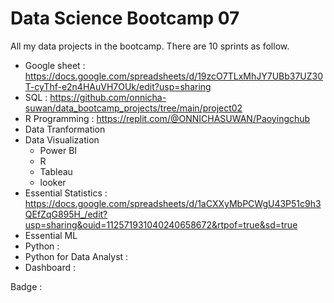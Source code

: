 # Data Science Bootcamp 07
All my data projects in the bootcamp. There are 10 sprints as follow.

- Google sheet : https://docs.google.com/spreadsheets/d/19zcO7TLxMhJY7UBb37UZ30T-cyThf-e2n4HAuVH7OUk/edit?usp=sharing
- SQL : https://github.com/onnicha-suwan/data_bootcamp_projects/tree/main/project02
- R Programming : https://replit.com/@ONNICHASUWAN/Paoyingchub
- Data Tranformation
- Data Visualization
    - Power BI
    - R
    - Tableau
    - looker
- Essential Statistics : https://docs.google.com/spreadsheets/d/1aCXXyMbPCWgU43P51c9h3QEfZqG895H_/edit?usp=sharing&ouid=112571931040240658672&rtpof=true&sd=true
- Essential ML 
- Python :
- Python for Data Analyst :
- Dashboard :

Badge : 
